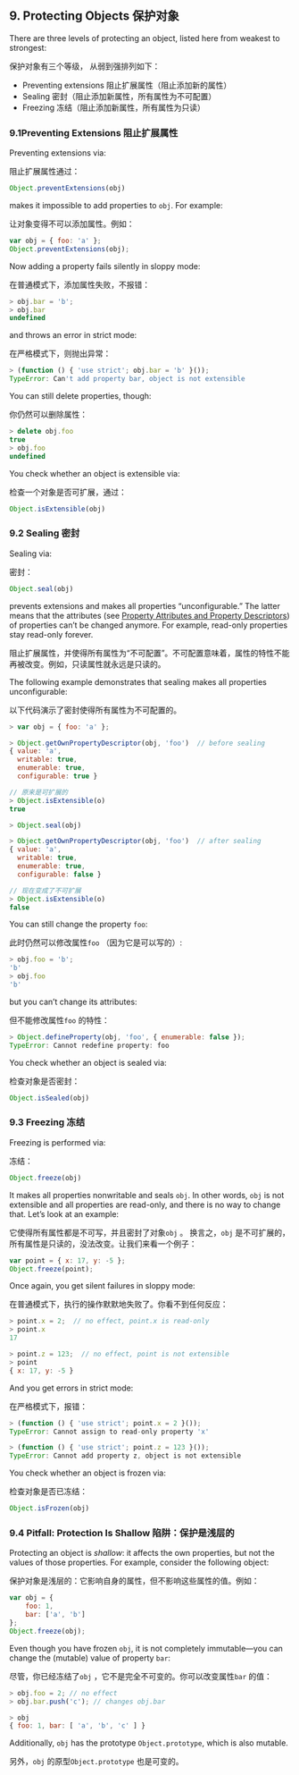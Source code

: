 ## 9. Protecting Objects    保护对象

There are three levels of protecting an object, listed here from weakest to strongest:

保护对象有三个等级， 从弱到强排列如下：

- Preventing extensions  阻止扩展属性（阻止添加新的属性）
- Sealing   密封（阻止添加新属性，所有属性为不可配置）
- Freezing  冻结（阻止添加新属性，所有属性为只读）

### 9.1Preventing Extensions 阻止扩展属性

Preventing extensions via:

阻止扩展属性通过：

```javascript
Object.preventExtensions(obj)
```

makes it impossible to add properties to `obj`. For example:

让对象变得不可以添加属性。例如：

```javascript
var obj = { foo: 'a' };
Object.preventExtensions(obj);
```

Now adding a property fails silently in sloppy mode:

在普通模式下，添加属性失败，不报错：

```javascript
> obj.bar = 'b';
> obj.bar
undefined
```

and throws an error in strict mode:

在严格模式下，则抛出异常：

```javascript
> (function () { 'use strict'; obj.bar = 'b' }());
TypeError: Can't add property bar, object is not extensible
```

You can still delete properties, though:

你仍然可以删除属性：

```javascript
> delete obj.foo
true
> obj.foo
undefined
```

You check whether an object is extensible via:

检查一个对象是否可扩展，通过：

```javascript
Object.isExtensible(obj)
```

### 9.2 Sealing  密封

Sealing via:

密封：

```javascript
Object.seal(obj)
```

prevents extensions and makes all properties “unconfigurable.” The latter means that the attributes (see [Property Attributes and Property Descriptors](http://speakingjs.com/es5/ch17.html#property_attributes)) of properties can’t be changed anymore. For example, read-only properties stay read-only forever.

阻止扩展属性，并使得所有属性为“不可配置”。不可配置意味着，属性的特性不能再被改变。例如，只读属性就永远是只读的。

The following example demonstrates that sealing makes all properties unconfigurable:

以下代码演示了密封使得所有属性为不可配置的。

```javascript
> var obj = { foo: 'a' };

> Object.getOwnPropertyDescriptor(obj, 'foo')  // before sealing
{ value: 'a',
  writable: true,
  enumerable: true,
  configurable: true }

// 原来是可扩展的
> Object.isExtensible(o)
true

> Object.seal(obj)

> Object.getOwnPropertyDescriptor(obj, 'foo')  // after sealing
{ value: 'a',
  writable: true,
  enumerable: true,
  configurable: false }

// 现在变成了不可扩展
> Object.isExtensible(o)
false
```

You can still change the property `foo`:

此时仍然可以修改属性`foo` （因为它是可以写的）:

```javascript
> obj.foo = 'b';
'b'
> obj.foo
'b'
```

but you can’t change its attributes:

但不能修改属性`foo` 的特性：

```javascript
> Object.defineProperty(obj, 'foo', { enumerable: false });
TypeError: Cannot redefine property: foo
```

You check whether an object is sealed via:

检查对象是否密封：

```javascript
Object.isSealed(obj)
```

### 9.3 Freezing   冻结

Freezing is performed via:

冻结：

```javascript
Object.freeze(obj)
```

It makes all properties nonwritable and seals `obj`. In other words, `obj` is not extensible and all properties are read-only, and there is no way to change that. Let’s look at an example:

它使得所有属性都是不可写，并且密封了对象`obj` 。 换言之，`obj` 是不可扩展的，所有属性是只读的，没法改变。让我们来看一个例子：

```javascript
var point = { x: 17, y: -5 };
Object.freeze(point);
```

Once again, you get silent failures in sloppy mode:

在普通模式下，执行的操作默默地失败了。你看不到任何反应：

```javascript
> point.x = 2;  // no effect, point.x is read-only
> point.x
17

> point.z = 123;  // no effect, point is not extensible
> point
{ x: 17, y: -5 }
```

And you get errors in strict mode:

在严格模式下，报错：

```javascript
> (function () { 'use strict'; point.x = 2 }());
TypeError: Cannot assign to read-only property 'x'

> (function () { 'use strict'; point.z = 123 }());
TypeError: Cannot add property z, object is not extensible
```

You check whether an object is frozen via:

检查对象是否已冻结：

```javascript
Object.isFrozen(obj)
```

### 9.4 Pitfall: Protection Is Shallow 陷阱：保护是浅层的

Protecting an object is *shallow*: it affects the own properties, but not the values of those properties. For example, consider the following object:

保护对象是浅层的：它影响自身的属性，但不影响这些属性的值。例如：

```javascript
var obj = {
    foo: 1,
    bar: ['a', 'b']
};
Object.freeze(obj);
```

Even though you have frozen `obj`, it is not completely immutable—you can change the (mutable) value of property `bar`:

尽管，你已经冻结了`obj` ，它不是完全不可变的。你可以改变属性`bar` 的值：

```javascript
> obj.foo = 2; // no effect
> obj.bar.push('c'); // changes obj.bar

> obj
{ foo: 1, bar: [ 'a', 'b', 'c' ] }
```

Additionally, `obj` has the prototype `Object.prototype`, which is also mutable.

另外，`obj` 的原型`Object.prototype` 也是可变的。